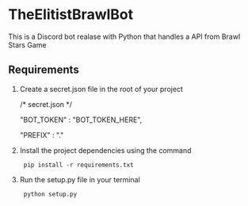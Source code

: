 # TheElitistBrawlBot

This is a Discord bot realase with Python that handles a API from Brawl Stars Game

## Requirements

1. Create a secret.json file in the root of your project 


    /* secret.json */
    
    "BOT_TOKEN" : "BOT_TOKEN_HERE",
    
    "PREFIX" : "."

2. Install the project dependencies using the command

        pip install -r requirements.txt
        
        
3. Run the setup.py file in your terminal

        python setup.py